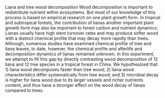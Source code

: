 Liana and tree wood decomposition
Wood decomposition is important to redistribute nutrient within ecosystems. But most of our knowledge of this process is based on empirical research on one plant growth form. In tropical and subtropical forests, the contribution of lianas another important plant growth form may also be important to forest carbon and nutrient dynamics. Lianas usually have high stem turnover rates and may produce softer wood with a distinct chemical profile that may decay more rapidly than trees. Although, numerous studies have examined chemical profile of tree and liana leaves, to date, however, the chemical profile and afterlife and decomposition dynamics of lianas remained unknown. In this experiment, we attempt to fill this gap by directly contrasting wood decomposition of 12 liana and 12 tree species in a tropical forest in China. We hypothesized that: 1) liana wood decomposes faster than tree wood; 2) liana wood characteristics differ systematically from tree wood; and 3) microbial decay is higher for liana wood due to its larger vessels and richer nutrients content, and thus have a stronger effect on the wood decay of lianas compared to trees.
